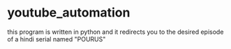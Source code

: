 # youtube_automation
this program is written in python and it redirects you to the desired episode of a hindi serial named "POURUS"
